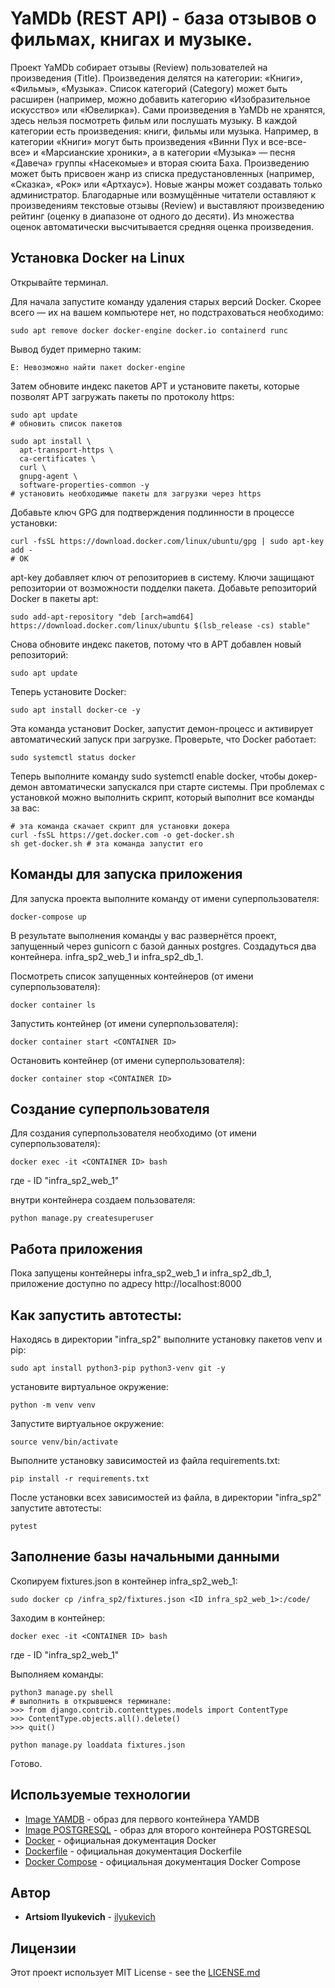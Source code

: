 # YaMDb (REST API) - база отзывов о фильмах, книгах и музыке.

Проект YaMDb собирает отзывы (Review) пользователей на произведения (Title). Произведения делятся на категории: «Книги», «Фильмы», «Музыка». Список категорий (Category) может быть расширен (например, можно добавить категорию «Изобразительное искусство» или «Ювелирка»).
Сами произведения в YaMDb не хранятся, здесь нельзя посмотреть фильм или послушать музыку.
В каждой категории есть произведения: книги, фильмы или музыка. Например, в категории «Книги» могут быть произведения «Винни Пух и все-все-все» и «Марсианские хроники», а в категории «Музыка» — песня «Давеча» группы «Насекомые» и вторая сюита Баха. Произведению может быть присвоен жанр из списка предустановленных (например, «Сказка», «Рок» или «Артхаус»). Новые жанры может создавать только администратор.
Благодарные или возмущённые читатели оставляют к произведениям текстовые отзывы (Review) и выставляют произведению рейтинг (оценку в диапазоне от одного до десяти). Из множества оценок автоматически высчитывается средняя оценка произведения.
 
## Установка Docker на Linux

Открывайте терминал.

Для начала запустите команду удаления старых версий Docker. Скорее всего — их на вашем компьютере нет, но подстраховаться необходимо:

```
sudo apt remove docker docker-engine docker.io containerd runc 
```

Вывод будет примерно таким:

```
E: Невозможно найти пакет docker-engine
```

Затем обновите индекс пакетов APT и установите пакеты, которые позволят APT загружать пакеты по протоколу https:

```
sudo apt update
# обновить список пакетов

sudo apt install \
  apt-transport-https \
  ca-certificates \
  curl \
  gnupg-agent \
  software-properties-common -y
# установить необходимые пакеты для загрузки через https
```

Добавьте ключ GPG для подтверждения подлинности в процессе установки:

```
curl -fsSL https://download.docker.com/linux/ubuntu/gpg | sudo apt-key add -
# ОК
```

apt-key добавляет ключ от репозиториев в систему. Ключи защищают репозитории от возможности подделки пакета.
Добавьте репозиторий Docker в пакеты apt:

```
sudo add-apt-repository "deb [arch=amd64] https://download.docker.com/linux/ubuntu $(lsb_release -cs) stable"
```

Снова обновите индекс пакетов, потому что в APT добавлен новый репозиторий:

```
sudo apt update
```

Теперь установите Docker:

```
sudo apt install docker-ce -y
```

Эта команда установит Docker, запустит демон-процесс и активирует автоматический запуск при загрузке.
Проверьте, что Docker работает:

```
sudo systemctl status docker
```

Теперь выполните команду sudo systemctl enable docker, чтобы докер-демон автоматически запускался при старте системы.
При проблемах с установкой можно выполнить скрипт, который выполнит все команды за вас:

```
# эта команда скачает скрипт для установки докера
curl -fsSL https://get.docker.com -o get-docker.sh
sh get-docker.sh # эта команда запустит его
```

## Команды для запуска приложения

Для запуска проекта выполните команду от имени суперпользователя:

```
docker-compose up
```

В результате выполнения команды у вас развернётся проект, запущенный через gunicorn с базой данных postgres.
Создадуться два контейнера. infra_sp2_web_1 и infra_sp2_db_1.

Посмотреть список запущенных контейнеров (от имени суперпользователя):

```
docker container ls
```

Запустить контейнер (от имени суперпользователя):

```
docker container start <CONTAINER ID>
```

Остановить контейнер (от имени суперпользователя):

```
docker container stop <CONTAINER ID>
```

## Создание суперпользователя

Для создания суперпользователя необходимо (от имени суперпользователя):

```
docker exec -it <CONTAINER ID> bash
```
где <CONTAINER ID> - ID "infra_sp2_web_1"


внутри контейнера создаем пользователя:

```
python manage.py createsuperuser
```

## Работа приложения 

Пока запущены контейнеры infra_sp2_web_1 и infra_sp2_db_1, приложение доступно по адресу http://localhost:8000

## Как запустить автотесты:

Находясь в директории "infra_sp2" выполните установку пакетов venv и pip:

```
sudo apt install python3-pip python3-venv git -y
```

установите виртуальное окружение:

```
python -m venv venv
```

Запустите виртуальное окружение:

```
source venv/bin/activate
```

Выполните установку зависимостей из файла requirements.txt:

```
pip install -r requirements.txt
```

После установки всех зависимостей из файла, в директории "infra_sp2" запустите автотесты:

```
pytest
```

## Заполнение базы начальными данными

Скопируем fixtures.json в контейнер infra_sp2_web_1:

```
sudo docker cp /infra_sp2/fixtures.json <ID infra_sp2_web_1>:/code/ 
```

Заходим в контейнер:

```
docker exec -it <CONTAINER ID> bash
```
где <CONTAINER ID> - ID "infra_sp2_web_1"


Выполняем команды:

```
python3 manage.py shell  
# выполнить в открывшемся терминале:
>>> from django.contrib.contenttypes.models import ContentType
>>> ContentType.objects.all().delete()
>>> quit()

python manage.py loaddata fixtures.json 
```

Готово.

## Используемые технологии

* [Image YAMDB](https://hub.docker.com/repository/docker/ilyukevich/yamdb) - образ для первого контейнера YAMDB
* [Image POSTGRESQL](https://hub.docker.com/_/postgres) - образ для второго контейнера POSTGRESQL
* [Docker](https://docs.docker.com/engine/install/ubuntu/) - официальная документация Docker
* [Dockerfile](https://docs.docker.com/engine/reference/builder/) - официальная документация Dockerfile
* [Docker Compose](https://docs.docker.com/compose/) - официальная документация Docker Compose

## Автор

* **Artsiom Ilyukevich** - [ilyukevich](https://github.com/ilyukevich)

## Лицензии

Этот проект использует MIT License - see the [LICENSE.md](LICENSE.md)

